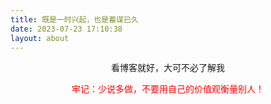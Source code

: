 ```yaml
---
title: 既是一时兴起，也是蓄谋已久
date: 2023-07-23 17:10:38
layout: about
---
```


<p style="text-align:center">看博客就好，大可不必了解我</p>
<p style="text-align:center;color:red">牢记：少说多做，不要用自己的价值观衡量别人！</p>